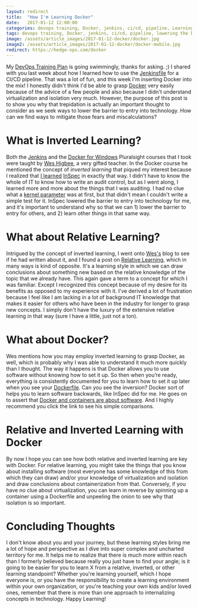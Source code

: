 ```yaml
---
layout: redirect
title:  "How I'm Learning Docker"
date:   2017-01-12 12:00:00
categories: devops training, Docker, jenkins, ci/cd, pipeline, Learning
tags: devops training, Docker, jenkins, ci/cd, pipeline, lowering the barrier to entry, learning
image: /assets/article_images/2017-01-12-docker/docker.jpg
image2: /assets/article_images/2017-01-12-docker/docker-mobile.jpg
redirect: https://hedge-ops.com/docker
---
```

My [DevOps Training Plan](http://www.anniehedgie.com/devops-training-plan) is going swimmingly, thanks for asking. ;) I shared with you last week about how I learned how to use the [Jenkinsfile](http://www.anniehedgie.com/jenkinsfile) for a CI/CD pipeline. That was a lot of fun, and this week I'm inserting Docker into the mix! I honestly didn't think I'd be able to grasp [Docker](https://www.docker.com/) very easily because of the advice of a few people and also because I didn't understand virtualization and isolation very much. However,  the purpose of this post is to show you why that trepidation is actually an important thought to consider as we seek ways to lower the barrier to entry into technology. How can we find ways to mitigate those fears and miscalculations?

# What is Inverted Learning?
Both the [Jenkins](https://app.pluralsight.com/library/courses/jenkins-2-getting-started/table-of-contents) and the [Docker for Windows](https://app.pluralsight.com/library/courses/docker-windows-getting-started/table-of-contents) Pluralsight courses that I took were taught by [Wes Higbee](https://twitter.com/g0t4), a very gifted teacher. In the Docker course he mentioned the concept of *inverted learning* that piqued my interest because I realized that [I learned](http://www.anniehedgie.com/inspec) [InSpec](http://inspec.io/) in exactly that way. I didn't have to know the whole of IT to know how to write an audit control, but as I went along, I learned more and more about the things that I was auditing. I had no clue what a [kernel parameter](http://inspec.io/docs/reference/resources/kernel_parameter/) was at first, but that didn't mean I couldn't write a simple test for it. InSpec lowered the barrier to entry into technology for me, and it's important to understand why so that we can 1) lower the barrier to entry for others, and 2) learn other things in that same way.

# What about Relative Learning?
Intrigued by the concept of inverted learning, I went onto [Wes's](http://www.weshigbee.com) blog to see if he had written about it, and I found a post on [Relative Learning](http://www.weshigbee.com/relative-learning/), which in many ways is kind of opposite. It's a learning style in which we can draw conclusions about something new based on the relative knowledge of the topic that we already have. This again gave a term to a concept for which I was familiar. Except I recognized this concept because of my desire for its benefits as opposed to my experience with it. I've derived a lot of frustration because I feel like I am lacking in a lot of background IT knowledge that makes it easier for others who have been in the industry for longer to grasp new concepts. I simply don't have the luxury of the extensive relative learning in that way (sure I have a little, just not a ton).

# What about Docker?
Wes mentions how you may employ inverted learning to grasp Docker, as well, which is probably why I was able to understand it much more quickly than I thought. The way it happens is that Docker allows you to use software without knowing how to set it up. So then when you’re ready, everything is consistently documented for you to learn how to set it up later when you see your [Dockerfile](https://docs.docker.com/engine/reference/builder/). Can you see the inversion? Docker sort of helps you to learn software backwards, like InSpec did for me. He goes on to assert that [Docker and containers are about software](http://www.weshigbee.com/docker-and-containers-are-about-software/). And I highly recommend you click the link to see his simple comparisons.

# Relative and Inverted Learning with Docker
By now I hope you can see how both relative and inverted learning are key with Docker. For relative learning, you might take the things that you know about installing software (most everyone has some knowledge of this from which they can draw) and/or your knowledge of virtualization and isolation and draw conclusions about containerization from that. Conversely, if you have no clue about virtualization, you can learn in reverse by spinning up a container using a Dockerfile and unpeeling the onion to see why that isolation is so important.

# Concluding Thoughts
I don't know about you and your journey, but these learning styles bring me a lot of hope and perspective as I dive into super complex and uncharted territory for me. It helps me to realize that there is much more within reach than I formerly believed because really you just have to find your angle; is it going to be easier for you to learn X from a relative, inverted, or other learning standpoint? Whether you're learning yourself, which I hope everyone is, or you have the responsibility to create a learning environment within your own organization, or you're teaching your own kids and/or loved ones, remember that there is more than one approach to internalizing concepts in technology. Happy Learning! 
